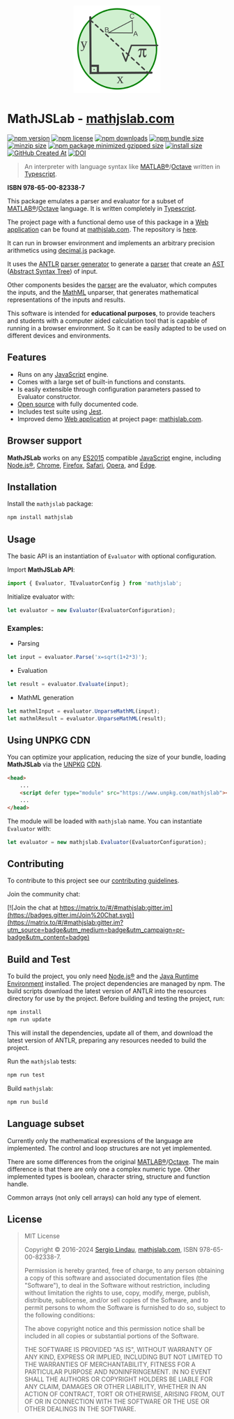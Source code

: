 <p align="center">
    <img src="mathjslab-logo.svg" alt="logo" width="200" height="200">
</p>

# MathJSLab - [mathjslab.com](https://mathjslab.com/)

[![npm version](https://img.shields.io/npm/v/mathjslab)](https://www.npmjs.com/package/mathjslab)
[![npm license](https://img.shields.io/npm/l/mathjslab)](https://github.com/sergiolindau/mathjslab/blob/main/LICENSE)
[![npm downloads](https://img.shields.io/npm/d18m/mathjslab)](https://www.npmjs.com/package/mathjslab)
[![npm bundle size](https://img.shields.io/bundlephobia/min/mathjslab)](https://unpkg.com/mathjslab/)
[![minzip size](https://img.shields.io/bundlephobia/minzip/mathjslab)](https://unpkg.com/mathjslab/)
[![npm package minimized gzipped size](https://img.shields.io/bundlejs/size/mathjslab)](https://unpkg.com/mathjslab/)
[![install size](https://packagephobia.com/badge?p=mathjslab)](https://packagephobia.com/result?p=mathjslab)
[![GitHub Created At](https://img.shields.io/github/created-at/sergiolindau/mathjslab-calculator)](https://github.com/sergiolindau/mathjslab-calculator)
[![DOI](https://zenodo.org/badge/DOI/10.5281/zenodo.8396265.svg)](https://doi.org/10.5281/zenodo.8396265)

> An interpreter with language syntax like [MATLAB&reg;](https://www.mathworks.com/)/[Octave](https://www.gnu.org/software/octave/) written in [Typescript](https://www.typescriptlang.org/).

**ISBN 978-65-00-82338-7**

This package emulates a parser and evaluator for a subset of
[MATLAB&reg;](https://www.mathworks.com/)/[Octave](https://www.gnu.org/software/octave/)
language. It is written completely in [Typescript](https://www.typescriptlang.org/).

The project page with a functional demo use of this package in a
[Web application](https://en.wikipedia.org/wiki/Web_application) can be found
at [mathjslab.com](https://mathjslab.com/). The repository is
[here](https://github.com/sergiolindau/mathjslab-calculator).

It can run in browser environment and implements an arbitrary precision
arithmetics using [decimal.js](https://www.npmjs.com/package/decimal.js)
package.

It uses the [ANTLR](https://www.antlr.org/)
[parser generator](https://en.wikipedia.org/wiki/Compiler-compiler) to
generate a [parser](https://en.wikipedia.org/wiki/Parsing) that create an
[AST](https://en.wikipedia.org/wiki/Abstract_syntax_tree)
([Abstract Syntax Tree](https://en.wikipedia.org/wiki/Abstract_syntax_tree)) of input.

Other components besides the [parser](https://en.wikipedia.org/wiki/Parsing)
are the evaluator, which computes the inputs, and the [MathML](https://www.w3.org/Math/)
unparser, that generates mathematical representations of the inputs and results.

This software is intended for **educational purposes**, to provide teachers and
students with a computer aided calculation tool that is capable of running in
a browser environment. So it can be easily adapted to be used on different devices
and environments.

## Features

- Runs on any [JavaScript](https://www.ecma-international.org/publications-and-standards/standards/ecma-262/) engine.
- Comes with a large set of built-in functions and constants.
- Is easily extensible through configuration parameters passed to Evaluator constructor.
- [Open source](https://en.wikipedia.org/wiki/Open-source_software) with fully documented code.
- Includes test suite using [Jest](https://jestjs.io/).
- Improved demo [Web application](https://en.wikipedia.org/wiki/Web_application) at project page: [mathjslab.com](https://mathjslab.com/).

## Browser support

**MathJSLab** works on any [ES2015](https://262.ecma-international.org/6.0/) compatible
[JavaScript](https://www.ecma-international.org/publications-and-standards/standards/ecma-262/)
engine, including [Node.js&reg;](https://nodejs.org/),
[Chrome](https://www.google.com/chrome/),
[Firefox](https://www.mozilla.org/en-US/firefox/),
[Safari](https://www.apple.com/safari/),
[Opera](https://www.opera.com),
and [Edge](https://www.microsoft.com/edge).

## Installation

Install the `mathjslab` package:

```bash
npm install mathjslab
```

## Usage

The basic API is an instantiation of `Evaluator` with optional configuration.

Import **MathJSLab API**:

```typescript
import { Evaluator, TEvaluatorConfig } from 'mathjslab';
```

Initialize evaluator with:

```typescript
let evaluator = new Evaluator(EvaluatorConfiguration);
```

### Examples:

* Parsing
```typescript
let input = evaluator.Parse('x=sqrt(1+2*3)');
```

* Evaluation
```typescript
let result = evaluator.Evaluate(input);
```

* MathML generation
```typescript
let mathmlInput = evaluator.UnparseMathML(input);
let mathmlResult = evaluator.UnparseMathML(result);
```

## Using UNPKG CDN

You can optimize your application, reducing the size of your bundle, loading
**MathJSLab** via the [UNPKG](https://www.unpkg.com/) [CDN](https://en.wikipedia.org/wiki/Content_delivery_network).

```html
<head>
    ...
    <script defer type="module" src="https://www.unpkg.com/mathjslab"></script>
    ...
</head>
```

The module will be loaded with `mathjslab` name. You can instantiate `Evaluator` with:

```typescript
let evaluator = new mathjslab.Evaluator(EvaluatorConfiguration);
```

## Contributing

To contribute to this project see our
[contributing guidelines](https://github.com/sergiolindau/mathjslab/blob/main/CONTRIBUTING.md).

Join the community chat:

[![Join the chat at https://matrix.to/#/#mathjslab:gitter.im](https://badges.gitter.im/Join%20Chat.svg)](https://matrix.to/#/#mathjslab:gitter.im?utm_source=badge&utm_medium=badge&utm_campaign=pr-badge&utm_content=badge)

## Build and Test

To build the project, you only need [Node.js&reg;](https://nodejs.org/) and the
[Java Runtime Environment](https://www.oracle.com/java/) installed. The project
dependencies are managed by npm. The build scripts download the latest version
of ANTLR into the resources directory for use by the project. Before building
and testing the project, run:

```bash
npm install
npm run update
```

This will install the dependencies, update all of them, and download the latest version of ANTLR, preparing any resources needed to build the project.

Run the `mathjslab` tests:

```bash
npm run test
```

Build `mathjslab`:

```bash
npm run build
```

## Language subset

Currently only the mathematical expressions of the language are implemented. The control and loop structures are not yet implemented.

There are some differences from the original [MATLAB&reg;](https://www.mathworks.com/)/[Octave](https://www.gnu.org/software/octave/). The main difference is
that there are only one a complex numeric type. Other implemented types is
boolean, character string, structure and function handle.

Common arrays (not only cell arrays) can hold any type of element.

## License

>MIT License
>
>Copyright &copy; 2016-2024 [Sergio Lindau](mailto:sergiolindau@gmail.com), [mathjslab.com](https://mathjslab.com/), ISBN 978-65-00-82338-7.
>
>Permission is hereby granted, free of charge, to any person obtaining a copy
>of this software and associated documentation files (the "Software"), to deal
>in the Software without restriction, including without limitation the rights
>to use, copy, modify, merge, publish, distribute, sublicense, and/or sell
>copies of the Software, and to permit persons to whom the Software is
>furnished to do so, subject to the following conditions:
>
>The above copyright notice and this permission notice shall be included in all
>copies or substantial portions of the Software.
>
>THE SOFTWARE IS PROVIDED "AS IS", WITHOUT WARRANTY OF ANY KIND, EXPRESS OR
>IMPLIED, INCLUDING BUT NOT LIMITED TO THE WARRANTIES OF MERCHANTABILITY,
>FITNESS FOR A PARTICULAR PURPOSE AND NONINFRINGEMENT. IN NO EVENT SHALL THE
>AUTHORS OR COPYRIGHT HOLDERS BE LIABLE FOR ANY CLAIM, DAMAGES OR OTHER
>LIABILITY, WHETHER IN AN ACTION OF CONTRACT, TORT OR OTHERWISE, ARISING FROM,
>OUT OF OR IN CONNECTION WITH THE SOFTWARE OR THE USE OR OTHER DEALINGS IN THE
>SOFTWARE.
